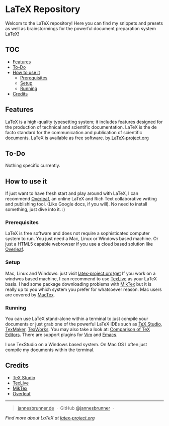 # LaTeX Repository
Welcom to the LaTeX repository! 
Here you can find my snippets and presets as well as brainstormings for the powerful document preparation system
LaTeX! 



## TOC 

- [Features](#Features)
- [To-Do](#To-Do)
- [How to use it](#How-to-use-it)
    - [Prerequisites](#Prerequisites)
    - [Setup](#Setup)
    - [Running](#Running)
 - [Credits](#Credits)

## Features 
LaTeX is a high-quality typesetting system; it includes features designed for the production of technical and scientific documentation. LaTeX is the de facto standard for the communication and publication of scientific documents. LaTeX is available as free software.
[by LaTeX-project.org](https://www.latex-project.org/)


## To-Do 
Nothing specific currently.

## How to use it
If just want to have fresh start and play around with LaTeX, I can recommend 
[Overleaf](https://www.overleaf.com/), an online LaTeX and Rich Text collaborative writing and publishing tool. 
(Like Google docs, if you will). No need to install something, just dive into it. :)

### Prerequisites
LaTeX is free software and does not require a sophisticated computer system to run. 
You just need a Mac, Linux or Windows based machine. Or just a HTML5 capable webrowser if you use a
cloud based solution like [Overleaf](https://www.overleaf.com/).

### Setup
Mac, Linux and Windows: just visit <a href="https://www.latex-project.org/get/">latex-project.org/get</a>
If you work on a windwos based machine, I can recommend to use [TexLive](https://www.tug.org/texlive/) as your LaTeX basis.
I had some package downloading problems with [MikTex](https://miktex.org/) but it is really up to you which system you prefer for whatsoever reason. Mac users are covered by [MacTex](http://www.tug.org/mactex/).

### Running
You can use LaTeX stand-alone within a terminal to just compile your documents or just grab one of the powerful LaTeX IDEs such as
[TeX Studio](http://www.texstudio.org/), [TexMaker](http://www.xm1math.net/texmaker/), [TexWorks](https://www.tug.org/texworks/). 
You may also take a look at: [Comparison of TeX Editors](https://en.wikipedia.org/wiki/Comparison_of_TeX_editors).
There are support plugins for [Vim](http://vim-latex.sourceforge.net/) and [Emacs](https://piotrkazmierczak.com/2010/emacs-as-the-ultimate-latex-editor/). 

I use TexStudio on a Windows based system. 
On Mac OS I often just compile my documents within the terminal.


## Credits
- [TeX Studio](http://www.texstudio.org/)
- [TexLive](https://www.tug.org/texlive/)
- [MikTex](https://miktex.org/)
- [Overleaf](https://www.overleaf.com/)

---

> [jannesbrunner.de](https://www.jannesbrunner.de) &nbsp;&middot;&nbsp;
> GitHub [@jannesbrunner](https://github.com/jannesbrunner) &nbsp;&middot;&nbsp;



*Find more about LaTeX at <a href="http://latex-project.org/"> latex-project.org </a>* 




